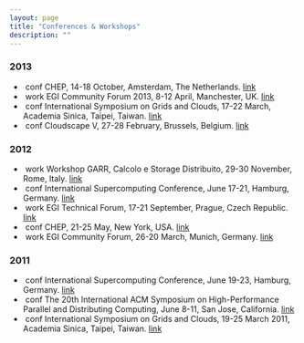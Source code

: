 ```yaml
---
layout: page
title: "Conferences & Workshops"
description: ""
---
```


### 2013
- &nbsp;<span class="label label-success">conf</span> CHEP, 14-18 October, Amsterdam, The Netherlands. [link](http://www.chep2013.org/)
- &nbsp;<span class="label label-info">work</span> EGI Community Forum 2013, 8\-12 April, Manchester, UK. [link](http://cf2013.egi.eu/)
- &nbsp;<span class="label label-success">conf</span> International Symposium on Grids and Clouds, 17\-22 March, Academia Sinica, Taipei, Taiwan. [link](http://event.twgrid.org/isgc2013/)
- &nbsp;<span class="label label-success">conf</span> Cloudscape V, 27-28 February, Brussels, Belgium. [link](http://www.cloudscapeseries.eu/Pages/Home.aspx)

### 2012
- &nbsp;<span class="label label-info">work</span> Workshop GARR, Calcolo e Storage Distribuito, 29\-30 November, Rome, Italy. [link](http://www.garr.it/workshop-garr-calcolo-e-storage-distribuito)
- &nbsp;<span class="label label-success">conf</span> International Supercomputing Conference, June 17\-21, Hamburg, Germany. [link](http://www.isc-events.com/isc12/)
- &nbsp;<span class="label label-info">work</span> EGI Technical Forum, 17\-21 September, Prague, Czech Republic. [link](http://tf2012.egi.eu/)
- &nbsp;<span class="label label-success">conf</span> CHEP, 21\-25 May, New York, USA. [link](http://www.chep2012.org/)
- &nbsp;<span class="label label-info">work</span> EGI Community Forum, 26\-20 March, Munich, Germany. [link](http://cf2012.egi.eu/)

### 2011
- &nbsp;<span class="label label-success">conf</span> International Supercomputing Conference, June 19\-23, Hamburg, Germany. [link](http://www.isc-events.com/isc11/)
- &nbsp;<span class="label label-success">conf</span> The 20th International ACM Symposium on High-Performance Parallel and Distributing Computing, June 8\-11, San Jose, California. [link](http://www.hpdc.org/2011/)
- &nbsp;<span class="label label-success">conf</span> International Symposium on Grids and Clouds, 19\-25 March 2011, Academia Sinica, Taipei, Taiwan. [link](http://event.twgrid.org/isgc2011/)